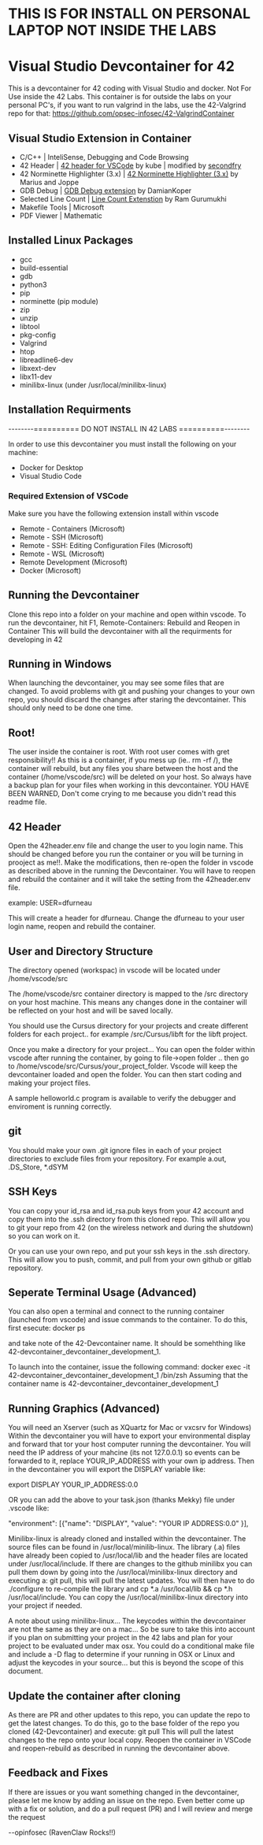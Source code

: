 # THIS IS FOR INSTALL ON PERSONAL LAPTOP NOT INSIDE THE LABS
# Visual Studio Devcontainer for 42
This is a devcontainer for 42 coding with Visual Studio and docker.
Not For Use inside the 42 Labs.  This container is for outside the labs
on your personal PC's, if you want to run valgrind in the labs, use the 42-Valgrind
repo for that: https://github.com/opsec-infosec/42-ValgrindContainer

## Visual Studio Extension in Container
* C/C++ |  InteliSense, Debugging and Code Browsing
* 42 Header | [42 header for VSCode](https://github.com/kube/vscode-42header) by kube | modified by [secondfry](https://github.com/secondfry/vscode-42header)
* 42 Norminette Highlighter (3.x) | [42 Norminette Highlighter (3.x)](https://github.com/Mariusmivw/vscode-42-norminette-3-highlighter/) by Marius and Joppe
* GDB Debug | [GDB Debug extension](https://github.com/damiankoper/vscode-gdb-debug) by DamianKoper
* Selected Line Count | [Line Count Extenstion](https://github.com/gurumukhi/vscode-extension-line-count) by Ram Gurumukhi
* Makefile Tools | Microsoft
* PDF Viewer | Mathematic

## Installed Linux Packages
* gcc
* build-essential
* gdb
* python3
* pip
* norminette (pip module)
* zip
* unzip
* libtool
* pkg-config
* Valgrind
* htop
* libreadline6-dev
* libxext-dev
* libx11-dev
* minilibx-linux (under /usr/local/minilibx-linux)


## Installation Requirments

--------========== DO NOT INSTALL IN 42 LABS ==========--------

In order to use this devcontainer you must install the following on your machine:
* Docker for Desktop
* Visual Studio Code

### Required Extension of VSCode
Make sure you have the following extension install within vscode

* Remote - Containers (Microsoft)
* Remote - SSH (Microsoft)
* Remote - SSH: Editing Configuration Files (Microsoft)
* Remote - WSL (Microsoft)
* Remote Development (Microsoft)
* Docker (Microsoft)

## Running the Devcontainer
Clone this repo into a folder on your machine and open within vscode.
To run the devcontainer, hit F1, Remote-Containers: Rebuild and Reopen in Container
This will build the devcontainer with all the requirments for developing in 42

## Running in Windows
When launching the devcontainer, you may see some files that are changed.  To avoid problems with git and pushing your changes to your own repo, you should discard the changes after staring the devcontainer.  This should only need to be done one time.

## Root!
The user inside the container is root.  With root user comes with gret responsibility!! As this is a container, if you mess up (ie.. rm -rf /), the container will rebuild, but any files you share between the host and the container (/home/vscode/src) will be deleted on your host.  So always have a backup plan for your files when working in this devcontainer. YOU HAVE BEEN WARNED, Don't come crying to me because you didn't read this readme file.

## 42 Header
Open the 42header.env file and change the user to you login name.  This should be changed before you run the container or you will be turning in prooject as me!!.  Make the modifications, then re-open the folder in vscode as described above in the running the Devcontainer.  You will have to reopen and rebuild the container and it will take the setting from the 42header.env file.

example:
USER=dfurneau

This will create a header for dfurneau.  Change the dfurneau to your user login name, reopen and rebuild the container.

## User and Directory Structure
The directory opened (workspac) in vscode will be located under /home/vscode/src

The /home/vscode/src container directory is mapped to the /src directory on your host machine.  This means any changes done in the container will be reflected on your host and will be saved locally.

You should use the Cursus directory for your projects and create different folders for each project.. for example /src/Cursus/libft for the libft project.

Once you make a directory for your project... You can open the folder within vscode after running the container, by going to file->open folder .. then go to /home/vscode/src/Cursus/your_project_folder.  Vscode will keep the devcontainer loaded and open the folder.  You can then start coding and making your project files.

A sample helloworld.c program is available to verify the debugger and enviroment is running correctly.

## git
You should make your own .git ignore files in each of your project directories to exclude files from your repository.  For example a.out, .DS_Store, *.dSYM

## SSH Keys
You can copy your id_rsa and id_rsa.pub keys from your 42 account and copy them into the .ssh directory from this cloned repo.
This will allow you to git your repo from 42 (on the wireless network and during the shutdown) so you can work on it.

Or you can use your own repo, and put your ssh keys in the .ssh directory.  This will allow you to push, commit, and pull from your own github or gitlab repository.

## Seperate Terminal Usage (Advanced)
You can also open a terminal and connect to the running container (launched from vscode) and issue commands to the container.  To do this, first esecute: docker ps

and take note of the 42-Devcontainer name.  It should be somehthing like 42-devcontainer_devcontainer_development_1.

To launch into the container, issue the following command: docker exec -it 42-devcontainer_devcontainer_development_1 /bin/zsh
Assuming that the container name is 42-devcontainer_devcontainer_development_1

## Running Graphics (Advanced)
You will need an Xserver (such as XQuartz for Mac or vxcsrv for Windows)
Within the devcontainer you will have to export your environmental display and forward that tor your
host computer running the devcontainer.  You will need the IP address of your mahcine (its not 127.0.0.1) so
events can be forwarded to it, replace YOUR_IP_ADDRESS with your own ip address.  Then in the devcontainer you will export the DISPLAY variable like:

export DISPLAY YOUR_IP_ADDRESS:0.0

OR you can add the above to your task.json (thanks Mekky) file under .vscode like:

"environment": [{"name": "DISPLAY", "value": "YOUR IP ADDRESS:0.0" }],

Minilibx-linux is already cloned and installed within the devcontainer.  The source files can be found in /usr/local/minilib-linux.  The library (.a) files have already been copied to /usr/local/lib and the header files are located under /usr/local/include.  If there are changes to the github minilibx you can pull them down by going into the /usr/local/minilibx-linux directory and executing a: git pull, this will pull the latest updates.  You will then have to do ./configure to re-compile the library and cp *.a /usr/local/lib && cp *.h /usr/local/include.  You can copy the /usr/local/minilibx-linux directory into your project if needed.

A note about using minilibx-linux... The keycodes within the devcontainer are not the same as they are on a mac... So be sure to take this into account if you plan on submitting your project in the 42 labs and plan for your project to be evaluated under max osx.  You could do a conditional make file and include a -D flag to determine if your running in OSX or Linux and adjust the keycodes in your source... but this is beyond the scope of this document.

## Update the container after cloning
As there are PR and other updates to this repo, you can update the repo to get the latest changes.  To do this, go to the base folder of the repo you cloned (42-Devcontainer) and execute: git pull
This will pull the latest changes to the repo onto your local copy.  Reopen the container in VSCode and reopen-rebuild as described in running the devcontainer above.

## Feedback and Fixes
If there are issues or you want something changed in the devcontainer, please let me know by adding an issue on the repo.  Even better come up with a fix or solution, and do a pull request (PR) and I will review and merge the request

--opinfosec (RavenClaw Rocks!!)

